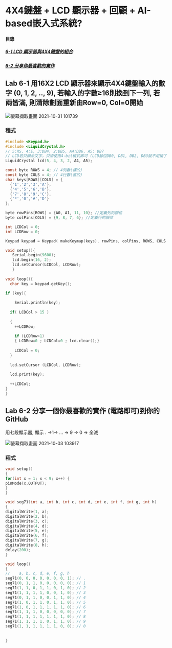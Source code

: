 # 4X4鍵盤 + LCD 顯示器 + 回顧 + AI-based嵌入式系統?

#### 目錄
<a name="000"/>

##### [6-1 LCD 顯示器與4X4鍵盤的組合](#001)
##### [6-2 分享你最喜歡的實作](#002)

<a name="001"/>

## Lab 6-1 用16X2 LCD 顯示器來顯示4X4鍵盤輸入的數字 (0, 1, 2, .., 9), 若輸入的字數≥16則換到下一列, 若兩皆滿, 則清除劃面重新由Row=0, Col=0開始

![螢幕擷取畫面 2021-10-31 101739](https://user-images.githubusercontent.com/89327102/139564074-45985d0c-8a9d-4b82-b664-55550b2812df.jpg)

### 程式
````c
#include <Keypad.h>
#include <LiquidCrystal.h>
// 5:RS, 4:E, 3:DB4, 2:DB5, A4:DB6, A5: DB7
// LCD若只顯示文字，只須使用4-bit模式即可 (LCD腳位DB0, DB1, DB2, DB3就不用接了。)
LiquidCrystal lcd(5, 4, 3, 2, A4, A5);

const byte ROWS = 4; // 4列數(橫的)
const byte COLS = 4; // 4行數(直的)
char keys[ROWS][COLS] = {
  {'1','2','3','A'},
  {'4','5','6','B'},
  {'7','8','9','C'},
  {'*','0','#','D'}
};

byte rowPins[ROWS] = {A0, A1, 11, 10}; //定義列的腳位
byte colPins[COLS] = {9, 8, 7, 6}; //定義行的腳位

int LCDCol = 0;
int LCDRow = 0;

Keypad keypad = Keypad( makeKeymap(keys), rowPins, colPins, ROWS, COLS );

void setup(){
   Serial.begin(9600);
   lcd.begin(16, 2);
   lcd.setCursor(LCDCol, LCDRow);
   }
  
void loop(){
  char key = keypad.getKey(); 

if (key){
    
    Serial.println(key);
  
  if( LCDCol > 15 )
   
  {
    ++LCDRow;
    
    if (LCDRow>1)
    { LCDRow=0 ; LCDCol=0 ; lcd.clear();}
    
    LCDCol = 0;
  }
  
  lcd.setCursor (LCDCol, LCDRow);
  
  lcd.print(key);
  
  ++LCDCol;
}
}
````

<a name="002"/>

## Lab 6-2 分享一個你最喜歡的實作 (電路即可)到你的GitHub

用七段顯示器, 顯示 . →1→ ... → 9 → 0 → 全滅

![螢幕擷取畫面 2021-10-03 103917](https://user-images.githubusercontent.com/89327102/139564196-2621530d-c5b9-4b47-bbe3-18269f944af2.jpg)

### 程式
````C
void setup()
{
for(int x = 1; x < 9; x++) {
pinMode(x,OUTPUT);
}
}

void seg71(int a, int b, int c, int d, int e, int f, int g, int h)
{
digitalWrite(1, a);
digitalWrite(2, b);
digitalWrite(3, c);
digitalWrite(4, d);
digitalWrite(5, e);
digitalWrite(6, f);
digitalWrite(7, g);
digitalWrite(8, h);
delay(200);
}

void loop()
{
//    a, b, c, d, e, f, g, h
seg71(0, 0, 0, 0, 0, 0, 0, 1); // .
seg71(0, 1, 1, 0, 0, 0, 0, 0); // 1
seg71(1, 1, 0, 1, 1, 0, 1, 0); // 2
seg71(1, 1, 1, 1, 0, 0, 1, 0); // 3
seg71(0, 1, 1, 0, 0, 1, 1, 0); // 4
seg71(1, 0, 1, 1, 0, 1, 1, 0); // 5
seg71(1, 0, 1, 1, 1, 1, 1, 0); // 6
seg71(1, 1, 1, 0, 0, 0, 0, 0); // 7
seg71(1, 1, 1, 1, 1, 1, 1, 0); // 8
seg71(1, 1, 1, 1, 0, 1, 1, 0); // 9
seg71(1, 1, 1, 1, 1, 1, 0, 0); // 0
 
  
}
````
